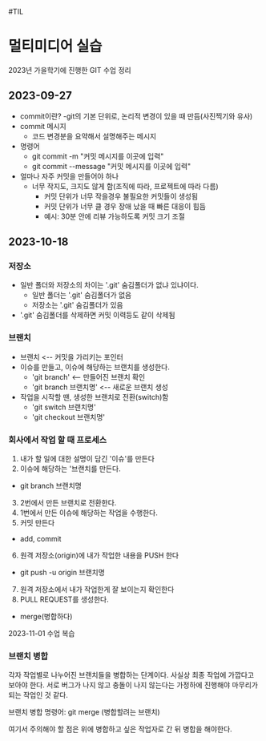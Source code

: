 #TIL

# 멀티미디어 실습

2023년 가을학기에 진행한 GIT 수업 정리

## 2023-09-27

- commit이란?
  -git의 기본 단위로, 논리적 변경이 있을 때 만듬(사진찍기와 유사)
- commit 메시지
  - 코드 변경분을 요약해서 설명해주는 메시지
- 명령어
  - git commit -m "커밋 메시지를 이곳에 입력"
  - git commit --message "커밋 메시지를 이곳에 입력"
- 얼마나 자주 커밋을 만들어야 하나
  - 너무 작지도, 크지도 않게 함(조직에 따라, 프로젝트에 따라 다름)
    - 커밋 단위가 너무 작을경우 불필요한 커밋들이 생성됨
    - 커밋 단위가 너무 클 경우 장애 났을 때 빠른 대응이 힘듬
    - 예시: 30분 안에 리뷰 가능하도록 커밋 크기 조절

## 2023-10-18

### 저장소

- 일반 폴더와 저장소의 차이는 '.git' 숨김폴더가 없냐 있냐이다.
  - 일반 폴더는 '.git' 숨김폴더가 없음
  - 저장소는 '.git' 숨김폴더가 있음
- '.git' 숨김폴더를 삭제하면 커밋 이력등도 같이 삭제됨

### 브랜치

- 브랜치 <-- 커밋을 가리키는 포인터
- 이슈를 만들고, 이슈에 해당하는 브랜치를 생성한다.
  - 'git branch' <-- 만들어진 브랜치 확인
  - 'git branch 브랜치명' <-- 새로운 브랜치 생성
- 작업을 시작할 땐, 생성한 브랜치로 전환(switch)함
  - 'git switch 브랜치명'
  - 'git checkout 브랜치명'

### 회사에서 작업 할 때 프로세스

1. 내가 할 일에 대한 설명이 담긴 '이슈'를 만든다
2. 이슈에 해당하는 '브랜치를 만든다.

- git branch 브랜치명

3. 2번에서 만든 브랜치로 전환한다.
4. 1번에서 만든 이슈에 해당하는 작업을 수행한다.
5. 커밋 만든다

- add, commit

6. 원격 저장소(origin)에 내가 작업한 내용을 PUSH 한다

- git push -u origin 브랜치명

7. 원격 저장소에서 내가 작업한게 잘 보이는지 확인한다
8. PULL REQUEST를 생성한다.

- merge(병합하다)

2023-11-01 수업 복습

### 브랜치 병합

각자 작업별로 나누어진 브랜치들을 병합하는 단계이다.
사실상 최종 작업에 가깝다고 보아야 한다.
서로 버그가 나지 않고 충돌이 나지 않는다는 가정하에 진행해야 마무리가 되는 작업인 것 같다.

브랜치 병합 명령어: git merge (병합할려는 브랜치)

여기서 주의해야 할 점은 위에 병합하고 싶은 작업자로 간 뒤 병합을 해야한다.
